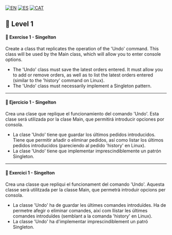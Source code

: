 [![EN](https://img.shields.io/badge/EN-blue.svg?logo=googletranslate&logoColor=white)](#eng)
[![ES](https://img.shields.io/badge/ES-red.svg?logo=googletranslate&logoColor=white)](#es)
[![CAT](https://img.shields.io/badge/CAT-yellow.svg?logo=googletranslate&logoColor=white)](#cat)

🌟 Level 1
-


<a name="eng"></a>

#### 📍 Exercise 1 - Singelton

Create a class that replicates the operation of the 'Undo' command. This class will be used by the Main class, which will allow you to enter console options.

- The 'Undo' class must save the latest orders entered. It must allow you to add or remove orders, as well as to list the latest orders entered (similar to the 'history' command on Linux).
- The 'Undo' class must necessarily implement a Singleton pattern.

---

<a name="es"></a>

#### 📍 Ejercicio 1 - Singelton

Crea una clase que replique el funcionamiento del comando 'Undo'. Esta clase será utilizada por la clase Main, que permitirá introducir opciones por consola.

- La clase 'Undo' tiene que guardar los últimos pedidos introducidos. Tiene que permitir añadir o eliminar pedidos, así como listar los últimos pedidos introducidos (pareciendo al pedido 'history' en Linux).
- La clase 'Undo' tiene que implementar imprescindiblemente un patrón Singleton.

---

<a name="cat"></a>

#### 📍 Exercici 1 - Singelton

Crea una classe que repliqui el funcionament del comando 'Undo'. Aquesta classe serà utilitzada per la classe Main, que permetrà introduir opcions per consola.

- La classe 'Undo' ha de guardar les últimes comandes introduïdes. Ha de permetre afegir o eliminar comandes, així com llistar les últimes comandes introduïdes (semblant a la comanda 'history' en Linux).
- La classe 'Undo' ha d'implementar imprescindiblement un patró Singleton.


